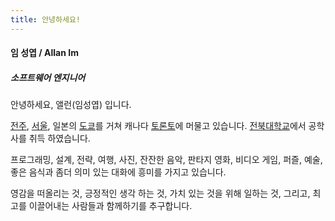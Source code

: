 ```yaml
---
title: 안녕하세요!
---
```


#### 임 성엽 / Allan Im

##### 소프트웨어 엔지니어

안녕하세요, 앨런(임성엽) 입니다.

[전주](https://ko.wikipedia.org/wiki/%EC%A0%84%EC%A3%BC%EC%8B%9C), [서울](https://ko.wikipedia.org/wiki/%EC%84%9C%EC%9A%B8%ED%8A%B9%EB%B3%84%EC%8B%9C), 일본의 [도쿄](https://ko.wikipedia.org/wiki/%EB%8F%84%EC%BF%84_%EB%8F%84)를 거쳐 캐나다 [토론토](https://ko.wikipedia.org/wiki/%ED%86%A0%EB%A1%A0%ED%86%A0)에 머물고 있습니다. [전북대학교](https://ko.wikipedia.org/wiki/%EC%A0%84%EB%B6%81%EB%8C%80%ED%95%99%EA%B5%90)에서 공학사를 취득 하였습니다.

프로그래밍, 설계, 전략, 여행, 사진, 잔잔한 음악, 판타지 영화, 비디오 게임, 퍼즐, 예술, 좋은 음식과 좀더 의미 있는 대화에 흥미를 가지고 있습니다.

영감을 떠올리는 것, 긍정적인 생각 하는 것, 가치 있는 것을 위해 일하는 것, 그리고, 최고를 이끌어내는 사람들과 함께하기를 추구합니다.